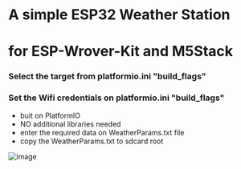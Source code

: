 # A simple ESP32 Weather Station 
# for ESP-Wrover-Kit and M5Stack

### Select the target from platformio.ini "build_flags"
### Set the Wifi credentials on platformio.ini "build_flags"

- buit on PlatformIO
- NO additional libraries needed
- enter the required data on WeatherParams.txt file
- copy the WeatherParams.txt to sdcard root

![image](https://raw.githubusercontent.com/botofancalin/M5Stack-MultiApp-Advanced/master/MultiAppImgs/Weather1.jpg)